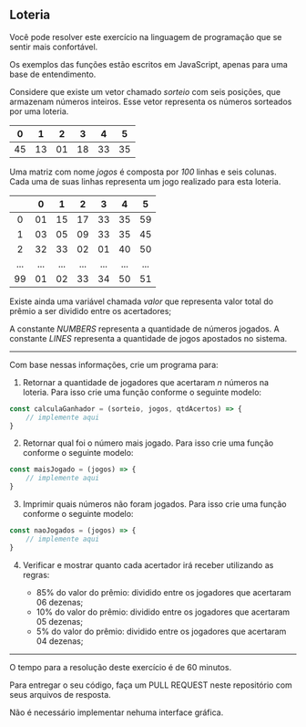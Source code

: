 ## Loteria

Você pode resolver este exercício na linguagem de programação que se sentir mais confortável.

Os exemplos das funções estão escritos em JavaScript, apenas para uma base de entendimento.

Considere que existe um vetor chamado *sorteio* com seis posições, que armazenam números inteiros. Esse vetor representa os números sorteados por uma loteria.


| 0 	| 1 	| 2 	| 3 	| 4 	| 5 	|
|:--:	|:--:	|:--:	|:--:	|:--:	|:--:	|
| 45 	| 13 	| 01 	| 18 	| 33 	| 35 	|

Uma matriz com nome *jogos* é composta por *100* linhas e seis colunas. Cada uma de suas linhas representa um jogo realizado para esta loteria.

|  	    | 0 	| 1 	| 2 	| 3 	| 4 	| 5 	|
|:---:	|:---:	|:---:	|:---:	|:---:	|:---:	|:---:	|
| 0 	| 01 	| 15 	| 17 	| 33 	| 35 	|  59 	|
| 1 	| 03 	| 05 	| 09 	| 33 	| 35 	| 45 	|
| 2 	| 32 	| 33 	| 02 	| 01 	| 40 	| 50 	|
| ... 	| ... 	| ... 	| ... 	| ... 	| ... 	| ... 	|
| 99 	| 01 	| 02 	| 33 	| 34 	| 50 	| 51 	|

Existe ainda uma variável chamada *valor* que representa valor total do prêmio a ser dividido entre os acertadores;

A constante *NUMBERS* representa a quantidade de números jogados. A constante *LINES* representa a quantidade de jogos apostados no sistema.

---

Com base nessas informações, crie um programa para:

1. Retornar a quantidade de jogadores que acertaram *n* números na loteria. Para isso crie uma função conforme o seguinte modelo:

```js
const calculaGanhador = (sorteio, jogos, qtdAcertos) => {
    // implemente aqui
}
```

2. Retornar qual foi o número mais jogado. Para isso crie uma função conforme o seguinte modelo:

```js
const maisJogado = (jogos) => {
    // implemente aqui
}
```

3. Imprimir quais números não foram jogados. Para isso crie uma função conforme o seguinte modelo:

```js
const naoJogados = (jogos) => {
    // implemente aqui
}
```

4. Verificar e mostrar quanto cada acertador irá receber utilizando as regras:

    * 85% do valor do prêmio: dividido entre os jogadores que acertaram 06 dezenas;
    * 10% do valor do prêmio: dividido entre os jogadores que acertaram 05 dezenas;
    * 5\% do valor do prêmio: dividido entre os jogadores que acertaram 04 dezenas;

---

O tempo para a resolução deste exercício é de 60 minutos.

Para entregar o seu código, faça um PULL REQUEST neste repositório com seus arquivos de resposta.

Não é necessário implementar nehuma interface gráfica.
